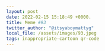 ```yaml
---
layout: post
date: 2022-02-15 15:18:49 +0000.
title: Meme #93
twitter_author: "@itsyaboymattyg"
local_file: /assets/images/93.jpeg
tags: inappropriate-cartoon qr-code
---
```


